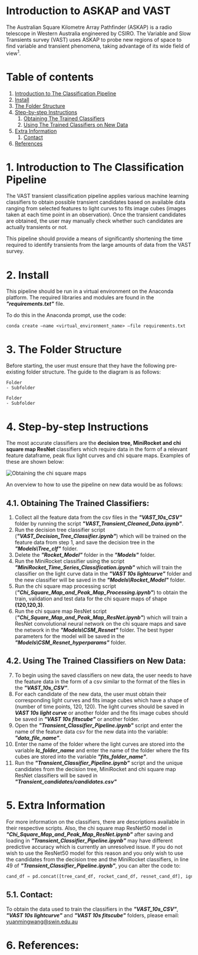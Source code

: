 # Introduction to ASKAP and VAST
The Australian Square Kilometre Array Pathfinder (ASKAP) is a radio telescope in Western Australia engineered by CSIRO. The Variable and Slow Transients survey (VAST) uses ASKAP to probe new regions of space to find variable and transient phenomena, taking advantage of its wide field of view<sup>1</sup>.

# Table of contents
1. [Introduction to The Classification Pipeline](#introduction)
2. [Install](#install)
3. [The Folder Structure](#folder)
4. [Step-by-step Instructions](#stepbystep)
    1. [Obtaining The Trained Classifiers](#obtain_classifiers)
    2. [Using The Trained Classifiers on New Data](#using_new_data)
5. [Extra Information](#extra)
    1. [Contact](#contact)
6. [References](#references)

# 1. Introduction to The Classification Pipeline <a name="introduction"></a>

The VAST transient classification pipeline applies various machine learning classifiers to obtain possible transient candidates based on available data ranging from selected features to light curves to fits image cubes (images taken at each time point in an observation). Once the transient candidates are obtained, the user may manually check whether such candidates are actually transients or not. 

This pipeline should provide a means of significantly shortening the time required to identify transients from the large amounts of data from the VAST survey.

# 2. Install <a name="install"></a>
This pipeline should be run in a virtual environment on the Anaconda platform. The required libraries and modules are found in the __*"requirements.txt"*__ file.

To do this in the Anaconda prompt, use the code:

`conda create –name <virtual_environment_name> –file requirements.txt`

# 3. The Folder Structure <a name="folder"></a>
Before starting, the user must ensure that they have the following pre-existing folder structure. The guide to the diagram is as follows:

```
Folder
- Subfolder
```

```
Folder
- Subfolder
```

# 4. Step-by-step Instructions <a name="stepbystep"></a>
The most accurate classifiers are the __decision tree, MiniRocket and chi square map ResNet__ classifiers which require data in the form of a relevant feature dataframe, peak flux light curves and chi square maps. Examples of these are shown below:

![Obtaining the chi square maps](https://github.com/user-attachments/assets/5d80cc88-fd41-463b-a717-1b28fd067387)

An overview to how to use the pipeline on new data would be as follows:
## 4.1. Obtaining The Trained Classifiers: <a name="obtain_classifiers"></a>
1. Collect all the feature data from the csv files in the __*"VAST_10s_CSV"*__ folder by running the script __*"VAST_Transient_Cleaned_Data.ipynb"*__.
2. Run the decision tree classifier script (__*"VAST_Decision_Tree_Classifier.ipynb"*__) which will be trained on the feature data from step 1, and save the decision tree in the __*"Models\Tree_clf"*__ folder.
3. Delete the __*"Rocket_Model"*__ folder in the __*"Models"*__ folder.
4. Run the MiniRocket classifier using the script __*"MiniRocket_Time_Series_Classification.ipynb"*__ which will train the classifier on the light curve data in the __*"VAST 10s lightcurve"*__ folder and the new classifier will be saved in the __*"Models\Rocket_Model"*__ folder.
5. Run the chi square map processing script (__*"Chi_Square_Map_and_Peak_Map_Processing.ipynb"*__) to obtain the train, validation and test data for the chi square maps of shape __(120,120,3)__.
6. Run the chi square map ResNet script (__*"Chi_Square_Map_and_Peak_Map_ResNet.ipynb"*__) which will train a ResNet convolutional neural network on the chi square maps and save the network in the __*"Models\CSM_Resnet"*__ folder. The best hyper parameters for the model will be saved in the __*"Models\CSM_Resnet_hyperparams"*__ folder.

## 4.2. Using The Trained Classifiers on New Data: <a name="using_new_data"></a>
7. To begin using the saved classifiers on new data, the user needs to have the feature data in the form of a csv similar to the format of the files in the __*"VAST_10s_CSV"*__.
8. For each candidate of the new data, the user must obtain their corresponding light curves and fits image cubes which have a shape of (number of time points, 120, 120). The light curves should be saved in __*VAST 10s light curve*__ or another folder and the fits image cubes should be saved in __*"VAST 10s fitscube"*__ or another folder.
9. Open the __*"Transient_Classifier_Pipeline.ipynb"*__ script and enter the name of the feature data csv for the new data into the variable: __*"data_file_name"*__.
10. Enter the name of the folder where the light curves are stored into the variable __*lc_folder_name*__ and enter the name of the folder where the fits cubes are stored into the variable __*"fits_folder_name"*__.
11. Run the __*"Transient_Classifier_Pipeline.ipynb"*__ script and the unique candidates from the decision tree, MiniRocket and chi square map ResNet classifiers will be saved in __*"Transient_candidates/candidates.csv"*__

# 5. Extra Information <a name="extra"></a>

For more information on the classifiers, there are descriptions available in their respective scripts. Also, the chi square map ResNet50 model in __*"Chi_Square_Map_and_Peak_Map_ResNet.ipynb"*__ after saving and loading in __*"Transient_Classifier_Pipeline.ipynb"*__ may have different predictive accuracy which is currently an unresolved issue. If you do not wish to use the ResNet50 model for this reason and you only wish to use the candidates from the decision tree and the MiniRocket classifiers, in line 49 of __*"Transient_Classifier_Pipeline.ipynb"*__, you can alter the code to:

```python
cand_df = pd.concat([tree_cand_df, rocket_cand_df, resnet_cand_df], ignore_index=True, axis=0)
```

## 5.1. Contact: <a name="contact"></a>
To obtain the data used to train the classifiers in the __*"VAST_10s_CSV"*__, __*"VAST 10s lightcurve"*__ and __*"VAST 10s fitscube"*__ folders, 
please email: yuanmingwang@swin.edu.au

# 6. References: <a name="references"></a>

